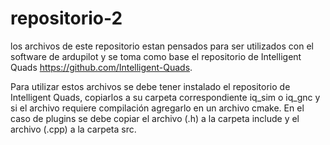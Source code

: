 # repositorio-2
los archivos de este repositorio estan pensados para ser utilizados con el software de ardupilot y se toma como base el repositorio de Intelligent Quads
https://github.com/Intelligent-Quads.

Para utilizar estos archivos se debe tener instalado el repositorio de Intelligent Quads, copiarlos a su carpeta correspondiente iq_sim o iq_gnc y si el archivo requiere compilación agregarlo en un archivo cmake. En el caso de plugins se debe copiar el archivo (.h) a la carpeta include y el archivo (.cpp) a la carpeta src.  

